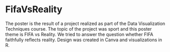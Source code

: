 # FifaVsReality
The poster is the result of a project realized as part of the Data Visualization Techniques course. The topic of the project was sport and this poster theme is FIFA vs Reality. We tried to answer the question whether FIFA faithfully reflects reality. Design was created in Canva and visualizations in R.
